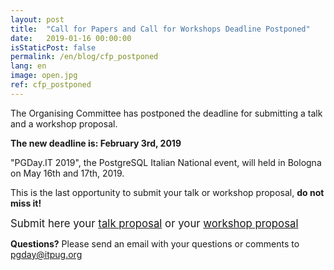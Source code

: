```yaml
---
layout: post
title:  "Call for Papers and Call for Workshops Deadline Postponed"
date:   2019-01-16 00:00:00
isStaticPost: false
permalink: /en/blog/cfp_postponed
lang: en
image: open.jpg
ref: cfp_postponed
---
```


The Organising Committee has postponed the deadline for submitting a talk and a workshop proposal.

**The new deadline is: February 3rd, 2019**

 "PGDay.IT 2019", the PostgreSQL Italian National event, will held in Bologna on May 16th and 17th, 2019.

This is the last opportunity to submit your talk or workshop proposal, **do not miss it!**

<big>Submit here your [talk proposal](https://docs.google.com/forms/d/e/1FAIpQLSeYcLyrPIdiMMf5UsQMUV6riNwXVVqBR0-RMainTmO0MJLlKA/viewform) or your [workshop proposal](https://docs.google.com/forms/d/e/1FAIpQLSf4E7nsjgYBjPUSMWNYLihNeXjZaGdkdAgM1ZRWi79S-06YFQ/viewform)</big>

**Questions?** Please send an email with your questions or comments to [pgday@itpug.org](mailto:pgday@itpug.org)
